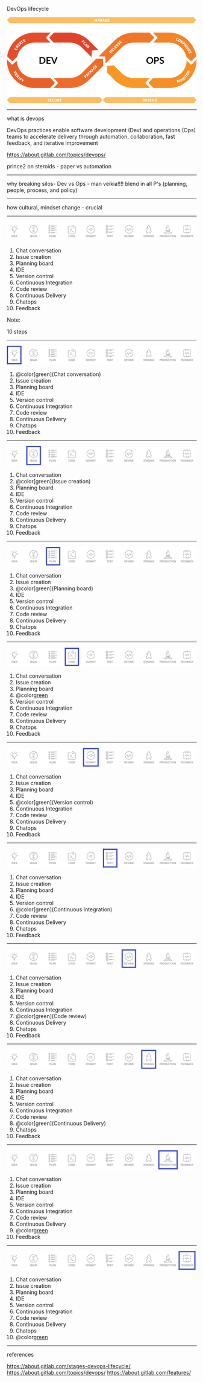 DevOps lifecycle

![](assets/img/devops-loop-and-spans-small.png)

---

what is devops

DevOps practices enable software development (Dev) and operations (Ops) teams to accelerate delivery through automation, collaboration, fast feedback, and iterative improvement

https://about.gitlab.com/topics/devops/

prince2 on steroids - paper vs automation

---

why
breaking silos- Dev vs Ops - man veikia!!!!
blend in all P's (planning, people, process, and policy)

---

how
cultural, mindset change - crucial

---

![](assets/img/idea-to-production-10-steps.png)

1. Chat conversation
2. Issue creation
3. Planning board
4. IDE
5. Version control
6. Continuous Integration
7. Code review
8. Continuous Delivery
9. Chatops
10. Feedback

Note:

10 steps

---

![](assets/img/idea-to-production-10-steps-idea.png)

1. @color[green](Chat conversation)
2. Issue creation
3. Planning board
4. IDE
5. Version control
6. Continuous Integration
7. Code review
8. Continuous Delivery
9. Chatops
10. Feedback

---

![](assets/img/idea-to-production-10-steps-issue.png)

1. Chat conversation
2. @color[green](Issue creation)
3. Planning board
4. IDE
5. Version control
6. Continuous Integration
7. Code review
8. Continuous Delivery
9. Chatops
10. Feedback

---

![](assets/img/idea-to-production-10-steps-plan.png)

1. Chat conversation
2. Issue creation
3. @color[green](Planning board)
4. IDE
5. Version control
6. Continuous Integration
7. Code review
8. Continuous Delivery
9. Chatops
10. Feedback

---

![](assets/img/idea-to-production-10-steps-code.png)

1. Chat conversation
2. Issue creation
3. Planning board
4. @color[green](IDE)
5. Version control
6. Continuous Integration
7. Code review
8. Continuous Delivery
9. Chatops
10. Feedback

---

![](assets/img/idea-to-production-10-steps-commit.png)

1. Chat conversation
2. Issue creation
3. Planning board
4. IDE
5. @color[green](Version control)
6. Continuous Integration
7. Code review
8. Continuous Delivery
9. Chatops
10. Feedback

---

![](assets/img/idea-to-production-10-steps-test.png)

1. Chat conversation
2. Issue creation
3. Planning board
4. IDE
5. Version control
6. @color[green](Continuous Integration)
7. Code review
8. Continuous Delivery
9. Chatops
10. Feedback

---

![](assets/img/idea-to-production-10-steps-review.png)

1. Chat conversation
2. Issue creation
3. Planning board
4. IDE
5. Version control
6. Continuous Integration
7. @color[green](Code review)
8. Continuous Delivery
9. Chatops
10. Feedback

---

![](assets/img/idea-to-production-10-steps-staging.png)

1. Chat conversation
2. Issue creation
3. Planning board
4. IDE
5. Version control
6. Continuous Integration
7. Code review
8. @color[green](Continuous Delivery)
9. Chatops
10. Feedback

---

![](assets/img/idea-to-production-10-steps-production.png)

1. Chat conversation
2. Issue creation
3. Planning board
4. IDE
5. Version control
6. Continuous Integration
7. Code review
8. Continuous Delivery
9. @color[green](Chatops)
10. Feedback

---

![](assets/img/idea-to-production-10-steps-feedback.png)

1. Chat conversation
2. Issue creation
3. Planning board
4. IDE
5. Version control
6. Continuous Integration
7. Code review
8. Continuous Delivery
9. Chatops
10. @color[green](Feedback)

---

references

https://about.gitlab.com/stages-devops-lifecycle/
https://about.gitlab.com/topics/devops/
https://about.gitlab.com/features/

